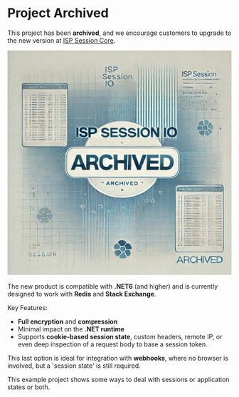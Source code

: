 # Project Archived

This project has been **archived**, and we encourage customers to upgrade to the new version at [ISP Session Core](https://github.com/egbertn/ispsession.core).

![Archived](https://github.com/egbertn/ispsession.io/blob/master/archive-image.jpeg)

The new product is compatible with **.NET6** (and higher) and is currently designed to work with **Redis** and **Stack Exchange**.

Key Features:
- **Full encryption** and **compression**
- Minimal impact on the **.NET runtime**
- Supports **cookie-based session state**, custom headers, remote IP, or even deep inspection of a request body to base a session token.

This last option is ideal for integration with **webhooks**, where no browser is involved, but a 'session state' is still required.

This example project shows some ways to deal with sessions or application states or both.